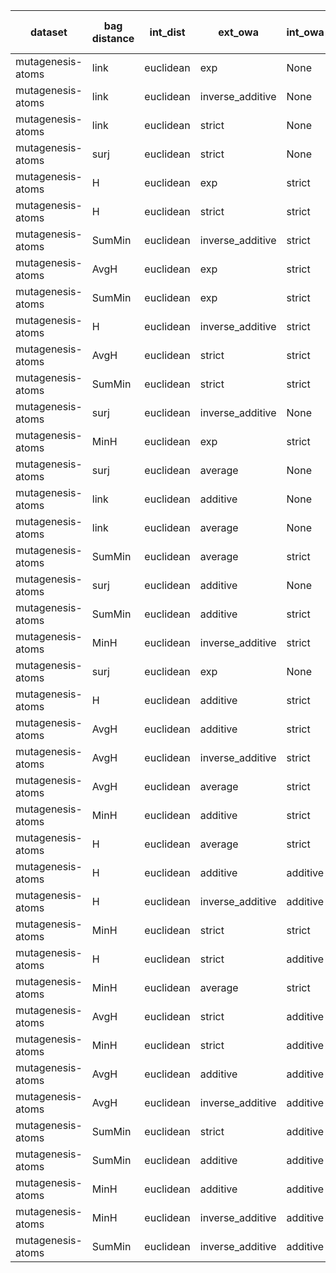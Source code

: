 | dataset | bag distance | int_dist | ext_owa | int_owa | Accuracy | F1 | TP | TN | FP | FN | Sensitivity | False Negative Rate | False Positive Rate | Specificity | Precission | False omission rate | FDR | Negative predictive value |
|---------|--------------|----------|---------|---------|----------|----|----|----|----|----|-------------|---------------------|---------------------|-------------|------------|---------------------|-----|---------------------------|
| mutagenesis-atoms | link | euclidean | exp | None | 0.83 | 0.7 | 38 | 119 | 11 | 22 | 0.63 | 0.37 | 0.08 | 0.92 | 0.78 | 0.16 | 0.22 | 0.84 |
| mutagenesis-atoms | link | euclidean | inverse_additive | None | 0.82 | 0.69 | 38 | 118 | 12 | 22 | 0.63 | 0.37 | 0.09 | 0.91 | 0.76 | 0.16 | 0.24 | 0.84 |
| mutagenesis-atoms | link | euclidean | strict | None | 0.83 | 0.68 | 34 | 124 | 6 | 26 | 0.57 | 0.43 | 0.05 | 0.95 | 0.85 | 0.17 | 0.15 | 0.83 |
| mutagenesis-atoms | surj | euclidean | strict | None | 0.83 | 0.68 | 34 | 124 | 6 | 26 | 0.57 | 0.43 | 0.05 | 0.95 | 0.85 | 0.17 | 0.15 | 0.83 |
| mutagenesis-atoms | H | euclidean | exp | strict | 0.82 | 0.68 | 38 | 117 | 13 | 22 | 0.63 | 0.37 | 0.1 | 0.9 | 0.75 | 0.16 | 0.25 | 0.84 |
| mutagenesis-atoms | H | euclidean | strict | strict | 0.82 | 0.67 | 35 | 121 | 9 | 25 | 0.58 | 0.42 | 0.07 | 0.93 | 0.8 | 0.17 | 0.2 | 0.83 |
| mutagenesis-atoms | SumMin | euclidean | inverse_additive | strict | 0.82 | 0.67 | 36 | 119 | 11 | 24 | 0.6 | 0.4 | 0.08 | 0.92 | 0.77 | 0.17 | 0.23 | 0.83 |
| mutagenesis-atoms | AvgH | euclidean | exp | strict | 0.81 | 0.67 | 36 | 118 | 12 | 24 | 0.6 | 0.4 | 0.09 | 0.91 | 0.75 | 0.17 | 0.25 | 0.83 |
| mutagenesis-atoms | SumMin | euclidean | exp | strict | 0.81 | 0.67 | 36 | 118 | 12 | 24 | 0.6 | 0.4 | 0.09 | 0.91 | 0.75 | 0.17 | 0.25 | 0.83 |
| mutagenesis-atoms | H | euclidean | inverse_additive | strict | 0.8 | 0.66 | 37 | 115 | 15 | 23 | 0.62 | 0.38 | 0.12 | 0.88 | 0.71 | 0.17 | 0.29 | 0.83 |
| mutagenesis-atoms | AvgH | euclidean | strict | strict | 0.82 | 0.65 | 32 | 124 | 6 | 28 | 0.53 | 0.47 | 0.05 | 0.95 | 0.84 | 0.18 | 0.16 | 0.82 |
| mutagenesis-atoms | SumMin | euclidean | strict | strict | 0.82 | 0.65 | 32 | 124 | 6 | 28 | 0.53 | 0.47 | 0.05 | 0.95 | 0.84 | 0.18 | 0.16 | 0.82 |
| mutagenesis-atoms | surj | euclidean | inverse_additive | None | 0.81 | 0.65 | 35 | 118 | 12 | 25 | 0.58 | 0.42 | 0.09 | 0.91 | 0.74 | 0.17 | 0.26 | 0.83 |
| mutagenesis-atoms | MinH | euclidean | exp | strict | 0.79 | 0.65 | 37 | 113 | 17 | 23 | 0.62 | 0.38 | 0.13 | 0.87 | 0.69 | 0.17 | 0.31 | 0.83 |
| mutagenesis-atoms | surj | euclidean | average | None | 0.77 | 0.65 | 41 | 105 | 25 | 19 | 0.68 | 0.32 | 0.19 | 0.81 | 0.62 | 0.15 | 0.38 | 0.85 |
| mutagenesis-atoms | link | euclidean | additive | None | 0.75 | 0.64 | 42 | 100 | 30 | 18 | 0.7 | 0.3 | 0.23 | 0.77 | 0.58 | 0.15 | 0.42 | 0.85 |
| mutagenesis-atoms | link | euclidean | average | None | 0.75 | 0.64 | 42 | 100 | 30 | 18 | 0.7 | 0.3 | 0.23 | 0.77 | 0.58 | 0.15 | 0.42 | 0.85 |
| mutagenesis-atoms | SumMin | euclidean | average | strict | 0.74 | 0.63 | 41 | 100 | 30 | 19 | 0.68 | 0.32 | 0.23 | 0.77 | 0.58 | 0.16 | 0.42 | 0.84 |
| mutagenesis-atoms | surj | euclidean | additive | None | 0.75 | 0.61 | 37 | 105 | 25 | 23 | 0.62 | 0.38 | 0.19 | 0.81 | 0.6 | 0.18 | 0.4 | 0.82 |
| mutagenesis-atoms | SumMin | euclidean | additive | strict | 0.73 | 0.6 | 39 | 100 | 30 | 21 | 0.65 | 0.35 | 0.23 | 0.77 | 0.57 | 0.17 | 0.43 | 0.83 |
| mutagenesis-atoms | MinH | euclidean | inverse_additive | strict | 0.78 | 0.6 | 31 | 118 | 12 | 29 | 0.52 | 0.48 | 0.09 | 0.91 | 0.72 | 0.2 | 0.28 | 0.8 |
| mutagenesis-atoms | surj | euclidean | exp | None | 0.79 | 0.6 | 30 | 120 | 10 | 30 | 0.5 | 0.5 | 0.08 | 0.92 | 0.75 | 0.2 | 0.25 | 0.8 |
| mutagenesis-atoms | H | euclidean | additive | strict | 0.73 | 0.59 | 38 | 100 | 30 | 22 | 0.63 | 0.37 | 0.23 | 0.77 | 0.56 | 0.18 | 0.44 | 0.82 |
| mutagenesis-atoms | AvgH | euclidean | additive | strict | 0.73 | 0.59 | 38 | 100 | 30 | 22 | 0.63 | 0.37 | 0.23 | 0.77 | 0.56 | 0.18 | 0.44 | 0.82 |
| mutagenesis-atoms | AvgH | euclidean | inverse_additive | strict | 0.75 | 0.59 | 34 | 109 | 21 | 26 | 0.57 | 0.43 | 0.16 | 0.84 | 0.62 | 0.19 | 0.38 | 0.81 |
| mutagenesis-atoms | AvgH | euclidean | average | strict | 0.72 | 0.57 | 36 | 100 | 30 | 24 | 0.6 | 0.4 | 0.23 | 0.77 | 0.55 | 0.19 | 0.45 | 0.81 |
| mutagenesis-atoms | MinH | euclidean | additive | strict | 0.71 | 0.56 | 35 | 99 | 31 | 25 | 0.58 | 0.42 | 0.24 | 0.76 | 0.53 | 0.2 | 0.47 | 0.8 |
| mutagenesis-atoms | H | euclidean | average | strict | 0.73 | 0.56 | 32 | 107 | 23 | 28 | 0.53 | 0.47 | 0.18 | 0.82 | 0.58 | 0.21 | 0.42 | 0.79 |
| mutagenesis-atoms | H | euclidean | additive | additive | 0.67 | 0.54 | 37 | 90 | 40 | 23 | 0.62 | 0.38 | 0.31 | 0.69 | 0.48 | 0.2 | 0.52 | 0.8 |
| mutagenesis-atoms | H | euclidean | inverse_additive | additive | 0.67 | 0.5 | 31 | 97 | 33 | 29 | 0.52 | 0.48 | 0.25 | 0.75 | 0.48 | 0.23 | 0.52 | 0.77 |
| mutagenesis-atoms | MinH | euclidean | strict | strict | 0.76 | 0.43 | 17 | 128 | 2 | 43 | 0.28 | 0.72 | 0.02 | 0.98 | 0.89 | 0.25 | 0.11 | 0.75 |
| mutagenesis-atoms | H | euclidean | strict | additive | 0.67 | 0.4 | 21 | 106 | 24 | 39 | 0.35 | 0.65 | 0.18 | 0.82 | 0.47 | 0.27 | 0.53 | 0.73 |
| mutagenesis-atoms | MinH | euclidean | average | strict | 0.72 | 0.31 | 12 | 124 | 6 | 48 | 0.2 | 0.8 | 0.05 | 0.95 | 0.67 | 0.28 | 0.33 | 0.72 |
| mutagenesis-atoms | AvgH | euclidean | strict | additive | 0.72 | 0.18 | 6 | 130 | 0 | 54 | 0.1 | 0.9 | 0.0 | 1.0 | 1.0 | 0.29 | 0.0 | 0.71 |
| mutagenesis-atoms | MinH | euclidean | strict | additive | 0.71 | 0.12 | 4 | 130 | 0 | 56 | 0.07 | 0.93 | 0.0 | 1.0 | 1.0 | 0.3 | 0.0 | 0.7 |
| mutagenesis-atoms | AvgH | euclidean | additive | additive | 0.67 | 0.09 | 3 | 124 | 6 | 57 | 0.05 | 0.95 | 0.05 | 0.95 | 0.33 | 0.31 | 0.67 | 0.69 |
| mutagenesis-atoms | AvgH | euclidean | inverse_additive | additive | 0.68 | 0.06 | 2 | 127 | 3 | 58 | 0.03 | 0.97 | 0.02 | 0.98 | 0.4 | 0.31 | 0.6 | 0.69 |
| mutagenesis-atoms | SumMin | euclidean | strict | additive | 0.68 | 0.03 | 1 | 128 | 2 | 59 | 0.02 | 0.98 | 0.02 | 0.98 | 0.33 | 0.32 | 0.67 | 0.68 |
| mutagenesis-atoms | SumMin | euclidean | additive | additive | 0.69 | 0.03 | 1 | 130 | 0 | 59 | 0.02 | 0.98 | 0.0 | 1.0 | 1.0 | 0.31 | 0.0 | 0.69 |
| mutagenesis-atoms | MinH | euclidean | additive | additive | 0.67 | 0.0 | 0 | 128 | 2 | 60 | 0.0 | 1.0 | 0.02 | 0.98 | 0.0 | 0.32 | 1.0 | 0.68 |
| mutagenesis-atoms | MinH | euclidean | inverse_additive | additive | 0.68 | 0.0 | 0 | 130 | 0 | 60 | 0.0 | 1.0 | 0.0 | 1.0 | Nan | 0.32 | Nan | 0.68 |
| mutagenesis-atoms | SumMin | euclidean | inverse_additive | additive | 0.68 | 0.0 | 0 | 130 | 0 | 60 | 0.0 | 1.0 | 0.0 | 1.0 | Nan | 0.32 | Nan | 0.68 |
